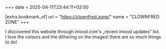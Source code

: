 +++
date = 2025-04-11T23:44:11+02:00

[extra.bookmark_of]
url = "https://clownfred.zone/"
name = "CLOWNFRED ZONE"
+++

I discovered this website through imood.com's „recent imood updates“ list. \
I love the colours and the dithering on the images! there are so much things to do!
<!-- more -->
